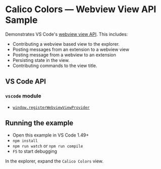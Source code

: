 # Calico Colors — Webview View API Sample

Demonstrates VS Code's [webview view API](https://github.com/microsoft/vscode/issues/46585). This includes:

- Contributing a webview based view to the explorer.
- Posting messages from an extension to a webview view
- Posting message from a webview to an extension  
- Persisting state in the view.
- Contributing commands to the view title.

## VS Code API

### `vscode` module

- [`window.registerWebviewViewProvider`](https://code.visualstudio.com/api/references/vscode-api#window.registerWebviewViewProvider)

## Running the example

- Open this example in VS Code 1.49+
- `npm install`
- `npm run watch` or `npm run compile`
- `F5` to start debugging

In the explorer, expand the `Calico Colors` view.